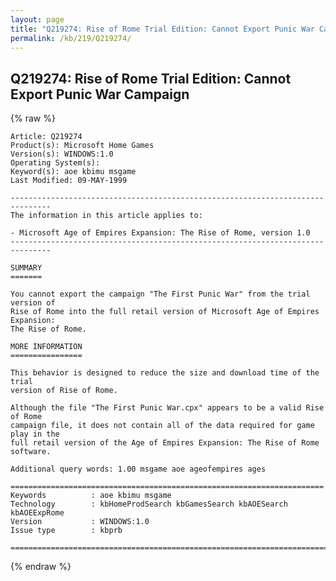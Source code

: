 ```yaml
---
layout: page
title: "Q219274: Rise of Rome Trial Edition: Cannot Export Punic War Campaign"
permalink: /kb/219/Q219274/
---
```


## Q219274: Rise of Rome Trial Edition: Cannot Export Punic War Campaign

{% raw %}

	Article: Q219274
	Product(s): Microsoft Home Games
	Version(s): WINDOWS:1.0
	Operating System(s): 
	Keyword(s): aoe kbimu msgame
	Last Modified: 09-MAY-1999
	
	-------------------------------------------------------------------------------
	The information in this article applies to:
	
	- Microsoft Age of Empires Expansion: The Rise of Rome, version 1.0 
	-------------------------------------------------------------------------------
	
	SUMMARY
	=======
	
	You cannot export the campaign "The First Punic War" from the trial version of
	Rise of Rome into the full retail version of Microsoft Age of Empires Expansion:
	The Rise of Rome.
	
	MORE INFORMATION
	================
	
	This behavior is designed to reduce the size and download time of the trial
	version of Rise of Rome.
	
	Although the file "The First Punic War.cpx" appears to be a valid Rise of Rome
	campaign file, it does not contain all of the data required for game play in the
	full retail version of the Age of Empires Expansion: The Rise of Rome software.
	
	Additional query words: 1.00 msgame aoe ageofempires ages
	
	======================================================================
	Keywords          : aoe kbimu msgame 
	Technology        : kbHomeProdSearch kbGamesSearch kbAOESearch kbAOEExpRome
	Version           : WINDOWS:1.0
	Issue type        : kbprb
	
	=============================================================================
	

{% endraw %}
